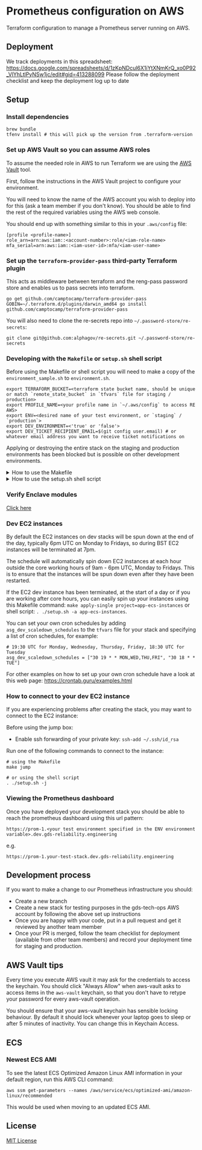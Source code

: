 # Prometheus configuration on AWS #

Terraform configuration to manage a Prometheus server running on AWS.

## Deployment ##

We track deployments in this spreadsheet: https://docs.google.com/spreadsheets/d/1zKpNDcul6X1iYtXNmKrQ_xo0P92_VlYhLtlPyNSw1jc/edit#gid=413288099
Please follow the deployment checklist and keep the deployment log up to date

## Setup ##

### Install dependencies

    brew bundle
    tfenv install # this will pick up the version from .terraform-version

### Set up AWS Vault so you can assume AWS roles

To assume the needed role in AWS to run Terraform we are using the [AWS Vault](https://github.com/99designs/aws-vault) tool.

First, follow the instructions in the AWS Vault project to configure your environment.

You will need to know the name of the AWS account you wish to deploy into for this (ask a team member if you
don't know). You should be able to find the rest of the required variables using the AWS web console.

You should end up with something similar to this in your `.aws/config` file:

    [profile <profile-name>]
    role_arn=arn:aws:iam::<account-number>:role/<iam-role-name>
    mfa_serial=arn:aws:iam::<iam-user-id>:mfa/<iam-user-name>

### Set up the `terraform-provider-pass` third-party Terraform plugin

This acts as middleware between terraform and the reng-pass password store and enables us to pass secrets into terraform.

```shell
go get github.com/camptocamp/terraform-provider-pass
GOBIN=~/.terraform.d/plugins/darwin_amd64 go install github.com/camptocamp/terraform-provider-pass
```

You will also need to clone the re-secrets repo into `~/.password-store/re-secrets`:

    git clone git@github.com:alphagov/re-secrets.git ~/.password-store/re-secrets

### Developing with the `Makefile` or `setup.sh` shell script

Before using the Makefile or shell script you will need to make a copy of the `environment_sample.sh` to `environment.sh`.

```shell
export TERRAFORM_BUCKET=<terraform state bucket name, should be unique or match `remote_state_bucket` in `tfvars` file for staging / production>
export PROFILE_NAME=<your profile name in `~/.aws/config` to access RE AWS>
export ENV=<desired name of your test environment, or `staging` / `production`>
export DEV_ENVIRONMENT=<'true' or 'false'>
export DEV_TICKET_RECIPIENT_EMAIL=$(git config user.email) # or whatever email address you want to receive ticket notifications on
```

Applying or destroying the entire stack on the staging and production environments has been blocked but is possible on other development environments.

<details>
<summary>
How to use the Makefile
</summary>

In order to create a new stack you can run these make commands in order:

```shell
# ensure that you have set up and sourced your environment variables using `source environment.sh`

make create-stack   # Create the terraform stack env vars
make create-bucket  # Create the terraform state bucket
make init           # Initialise terraform
make apply          # Apply all terraform, auto approves
```

If you are changing stacks or have a problem with the terraform state:

`make clean create-stack init`

To delete a stack:

`make destroy`

To apply terraform for a particular project:

`make apply-single project=<project name in terraform/projects>`

To apply terraform for a list of projects:

`make apply-list list="<1st project>,<2nd project>,<3rd project>"`

Execute `make` to give you a list of other possible commands to run against your terraform projects.
</details>

<details>
<summary>
How to use the setup.sh shell script
</summary>

In order to create a new stack run the following commands in order:

```shell
# ensure that you have set up and sourced your environment variables using `source environment.sh`

. ./setup.sh -s     # create stack config files `backend` and `tfvars`
. ./setup.sh -b     # create the terraform bucket for holding the state
. ./setup.sh -i     # initialise the terraform state
. ./setup.sh -a     # apply terraform
```

To delete a stack:

`. ./setup.sh -d`

If you are changing stacks or have a problem with the terraform state:

`. ./setup.sh -c`

To apply terraform for a particular project:

`. ./setup.sh -a <project name in terraform/projects>`

To apply terraform for a list of projects:

`. ./setup.sh -a list "<1st project>,<2nd project>,<3rd project>"`
</details>

### Verify Enclave modules

[Click here](terraform/modules/enclave)

### Dev EC2 instances 

By default the EC2 instances on dev stacks will be spun down at the end of the day, typically 6pm UTC on Monday to Fridays, so during BST EC2 instances will be terminated at 7pm. 

The schedule will automatically spin down EC2 instances at each hour outside the core working hours of 9am - 6pm UTC, Monday to Fridays. This is to ensure that the instances will be spun down even after they have been restarted.

If the EC2 dev instance has been terminated, at the start of a day or if you are working after core hours, you can easily spin up your instances using this Makefile command: `make apply-single project=app-ecs-instances` or shell script: `. ./setup.sh -a app-ecs-instances`. 

You can set your own cron schedules by adding `asg_dev_scaledown_schedules` to the `tfvars` file for your stack and specifying a list of cron schedules, for example:

```
# 19:30 UTC for Monday, Wednesday, Thursday, Friday, 18:30 UTC for Tuesday
asg_dev_scaledown_schedules = ["30 19 * * MON,WED,THU,FRI", "30 18 * * TUE"]
```

For other examples on how to set up your own cron schedule have a look at this web page: https://crontab.guru/examples.html

### How to connect to your dev EC2 instance

If you are experiencing problems after creating the stack, you may want to connect to the EC2 instance:

Before using the jump box:
  - Enable ssh forwarding of your private key: `ssh-add ~/.ssh/id_rsa`

Run one of the following commands to connect to the instance:

```shell
# using the Makefile
make jump

# or using the shell script
. ./setup.sh -j
```

### Viewing the Prometheus dashboard

Once you have deployed your development stack you should be able to reach the prometheus dashboard using this url pattern:

`https://prom-1.<your test environment specified in the ENV environment variable>.dev.gds-reliability.engineering`

e.g.

`https://prom-1.your-test-stack.dev.gds-reliability.engineering`

## Development process

If you want to make a change to our Prometheus infrastructure you should:

- Create a new branch
- Create a new stack for testing purposes in the gds-tech-ops AWS account by following the above set up instructions
- Once you are happy with your code, put in a pull request and get it reviewed by another team member
- Once your PR is merged, follow the team checklist for deployment (available from other team members) and record your deployment time for staging and production.


## AWS Vault tips

Every time you execute AWS vault it may ask for the credentials to
access the keychain.  You should click "Always Allow" when aws-vault
asks to access items in the `aws-vault` keychain, so that you don't
have to retype your password for every aws-vault operation.

You should ensure that your aws-vault keychain has sensible locking
behaviour.  By default it should lock whenever your laptop goes to
sleep or after 5 minutes of inactivity.  You can change this in
Keychain Access.

## ECS

### Newest ECS AMI

To see the latest ECS Optimized Amazon Linux AMI information in your
default region, run this AWS CLI command:

    aws ssm get-parameters --names /aws/service/ecs/optimized-ami/amazon-linux/recommended

This would be used when moving to an updated ECS AMI.
## License
[MIT License](LICENCE)
